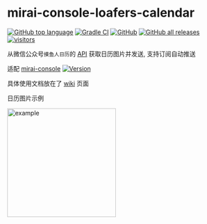 # mirai-console-loafers-calendar

[![GitHub top language](https://img.shields.io/github/languages/top/Samarium150/mirai-console-loafers-calendar?style=flat)](https://kotlinlang.org/)
[![Gradle CI](https://github.com/Samarium150/mirai-console-loafers-calendar/actions/workflows/Gradle%20CI.yml/badge.svg)](https://github.com/Samarium150/mirai-console-loafers-calendar/actions/workflows/Gradle%20CI.yml)
[![GitHub](https://img.shields.io/github/license/Samarium150/mirai-console-loafers-calendar?style=flat)](https://github.com/Samarium150/mirai-console-loafers-calendar/blob/main/LICENSE)
[![GitHub all releases](https://img.shields.io/github/downloads/Samarium150/mirai-console-loafers-calendar/total)](https://github.com/Samarium150/mirai-console-loafers-calendar/releases/latest)
[![visitors](https://visitor-badge.glitch.me/badge?page_id=Samarium150.mirai-console-loafers-calendar)](https://github.com/Samarium150/mirai-console-loafers-calendar/blob/main/README.md)

从微信公众号`摸鱼人日历`的 [API](https://api.j4u.ink/proxy/redirect/moyu/calendar/20220528.png) 获取日历图片并发送, 支持订阅自动推送

适配 [mirai-console](https://github.com/mamoe/mirai) [![Version](https://img.shields.io/badge/version-2.11.1-blue)](https://github.com/mamoe/mirai/releases/tag/v2.11.1)

具体使用文档放在了 [wiki](https://github.com/Samarium150/mirai-console-loafers-calendar/wiki) 页面

日历图片示例

<img src="https://api.vvhan.com/api/moyu" alt="example" width="250" />

